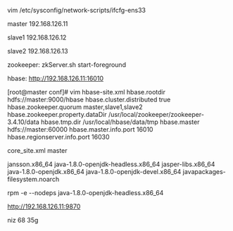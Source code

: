 vim  /etc/sysconfig/network-scripts/ifcfg-ens33

master     192.168.126.11

slave1     192.168.126.12

slave2     192.168.126.13

zookeeper:         zkServer.sh start-foreground

hbase:    http://192.168.126.11:16010

[root@master conf]# vim hbase-site.xml 
<configuration>
<property> 
    <name>hbase.rootdir</name> 
    <value>hdfs://master:9000/hbase</value> 
  </property> 
  <property> 
    <name>hbase.cluster.distributed</name> 
    <value>true</value> 
  </property> 
  <property> 
    <name>hbase.zookeeper.quorum</name> 
    <value>master,slave1,slave2</value> 
  </property> 
  <property> 
    <name>hbase.zookeeper.property.dataDir</name> 
    <value>/usr/local/zookeeper/zookeeper-3.4.10/data</value> 
  </property> 
  <property>
    <name>hbase.tmp.dir</name>
    <value>/usr/local/hbase/data/tmp</value>
  </property>
  <property> 
    <name>hbase.master</name> 
    <value>hdfs://master:60000</value> 
  </property>
  <property>
    <name>hbase.master.info.port</name>
    <value>16010</value>
  </property>
  <property>
    <name>hbase.regionserver.info.port</name>
    <value>16030</value>
  </property>
</configuration>



core_site.xml master



jansson.x86_64                      java-1.8.0-openjdk-headless.x86_64
jasper-libs.x86_64                  java-1.8.0-openjdk.x86_64
java-1.8.0-openjdk-devel.x86_64     javapackages-filesystem.noarch



rpm -e --nodeps   java-1.8.0-openjdk-headless.x86_64



http://192.168.126.11:9870



niz 68 35g